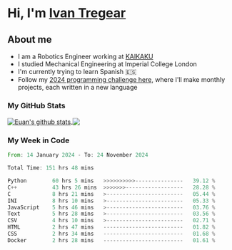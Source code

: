 # Hi, I'm [Ivan Tregear](https://www.linkedin.com/in/ivantregear/)

## About me

* I am a Robotics Engineer working at [KAIKAKU](https://github.com/KAIKAKU-AI)
* I studied Mechanical Engineering at Imperial College London
* I'm currently trying to learn Spanish :es:
* Follow my [2024 programming challenge here](https://github.com/ITregear?tab=repositories), where I'll make monthly projects, each written in a new language


### My GitHub Stats

<a href="#my-github-stats">
  <img align="center" src="https://github-readme-stats.vercel.app/api?username=itregear&count_private=true&show_icons=true&include_all_commits=true&theme=material-palenight" alt="Euan's github stats" />
</a>

<a href="#my-github-stats">
  <img align="center" src="https://github-readme-stats.vercel.app/api/top-langs/?username=itregear&layout=compact&theme=material-palenight" />
</a>

### My Week in Code
<!--START_SECTION:waka-->

```rust
From: 14 January 2024 - To: 24 November 2024

Total Time: 151 hrs 48 mins

Python        60 hrs 5 mins   >>>>>>>>>>---------------   39.12 %
C++           43 hrs 26 mins  >>>>>>>------------------   28.28 %
C             8 hrs 21 mins   >------------------------   05.44 %
INI           8 hrs 10 mins   >------------------------   05.33 %
JavaScript    5 hrs 46 mins   >------------------------   03.76 %
Text          5 hrs 28 mins   >------------------------   03.56 %
CSV           4 hrs 10 mins   >------------------------   02.71 %
HTML          2 hrs 47 mins   -------------------------   01.82 %
CSS           2 hrs 34 mins   -------------------------   01.68 %
Docker        2 hrs 28 mins   -------------------------   01.61 %
```

<!--END_SECTION:waka-->
